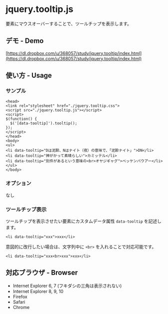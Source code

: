 # jquery.tooltip.js

要素にマウスオーバーすることで、ツールチップを表示します。

## デモ - Demo

[https://dl.dropbox.com/u/368057/study/jquery.tooltip/index.html](https://dl.dropbox.com/u/368057/study/jquery.tooltip/index.html)

## 使い方 - Usage

### サンプル

	<head>
	<link rel="stylesheet" href="./jquery.tooltip.css">
	<script src="./jquery.tooltip.js"></script>
	<script>
	$(function() {
	  $('[data-tooltip]').tooltip();
	});
	</script>
	</head>
	<body>
	<ul>
	<li data-tooltip="Dは泥酔、Nはナイト（夜）の意味で、「泥酔ナイト」">DN</li>
	<li data-tooltip="神がかって素晴らしい">カミッテル</li>
	<li data-tooltip="別件があるという意味の<br>オヤジギャグ">ベッケンバウアー</li>
	</ul>
	</body>

### オプション

なし

### ツールチップ表示

ツールチップを表示させたい要素にカスタムデータ属性 `data-tooltip` を記述します。

	<li data-tooltip="xxx">xxx</li>

意図的に改行したい場合は、文字列中に `<br>` を入れることで対応可能です。

	<li data-tooltip="xxx<br>xxx">xxx</li>

## 対応ブラウザ - Browser

- Internet Explorer 6, 7 (フキダシの三角は表示されない)
- Internet Explorer 8, 9, 10
- Firefox
- Safari
- Chrome

